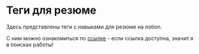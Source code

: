 # Теги для резюме


Здесь представлены теги с навыками для резюме на notion. 

С ним можно ознакомиться по [ссылке](https://jade-tendency-03a.notion.site/6a4bd11fca4e42279f2ac085887719e9) - если ссылка доступна, значит я в поисках работы!
